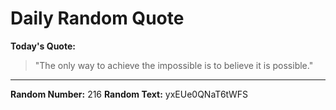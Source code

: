 # Daily Random Quote

**Today's Quote:**
> "The only way to achieve the impossible is to believe it is possible."

---

**Random Number:** 216
**Random Text:** yxEUe0QNaT6tWFS
